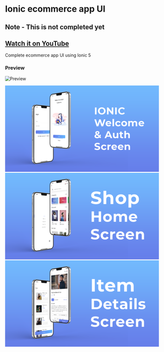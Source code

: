 # Ionic ecommerce app UI

## Note - This is not completed yet

## [Watch it on YouTube](https://youtu.be/Mw_hdIaSsxs)

Complete ecommerce app UI using Ionic 5

### Preview

![Preview](/preview.gif)

![App UI](/ep1.png)
![App UI](/ep2.png)
![App UI](/ep3.png)